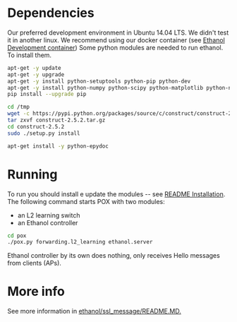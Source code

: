 # Dependencies #

Our preferred development environment in Ubuntu 14.04 LTS.
We didn't test it in another linux. We recommend using our docker container (see [Ethanol Development container](https://github.com/h3dema/ethanol_devel))
Some python modules are needed to run ethanol.
To install them.

```bash
apt-get -y update
apt-get -y upgrade
apt-get -y install python-setuptools python-pip python-dev
apt-get -y install python-numpy python-scipy python-matplotlib python-networkx ipython
pip install --upgrade pip 

cd /tmp
wget -c https://pypi.python.org/packages/source/c/construct/construct-2.5.2.tar.gz
tar zxvf construct-2.5.2.tar.gz
cd construct-2.5.2
sudo ./setup.py install

apt-get install -y python-epydoc
```

# Running #

To run you should install e update the modules -- see [README Installation](https://github.com/h3dema/ethanol_controller/blob/master/README.md).
The following command starts POX with two modules:
* an L2 learning switch
* an Ethanol controller

```bash
cd pox
./pox.py forwarding.l2_learning ethanol.server
```

Ethanol controller by its own does nothing, only receives Hello messages from clients (APs).

# More info #

See more information in [ethanol/ssl_message/README.MD.](https://github.com/h3dema/ethanol_controller/blob/master/ethanol/ssl_message/README.MD)
